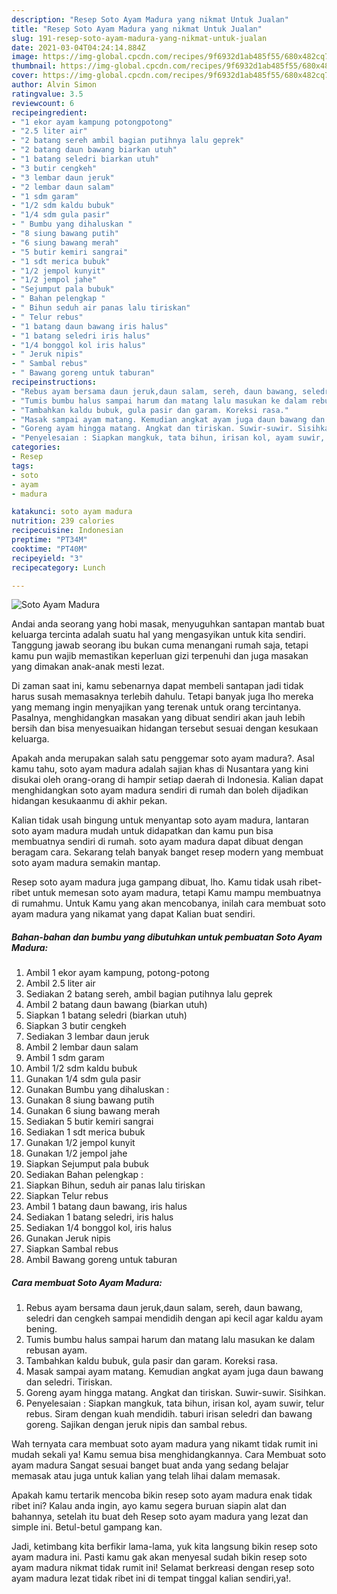 ```yaml
---
description: "Resep Soto Ayam Madura yang nikmat Untuk Jualan"
title: "Resep Soto Ayam Madura yang nikmat Untuk Jualan"
slug: 191-resep-soto-ayam-madura-yang-nikmat-untuk-jualan
date: 2021-03-04T04:24:14.884Z
image: https://img-global.cpcdn.com/recipes/9f6932d1ab485f55/680x482cq70/soto-ayam-madura-foto-resep-utama.jpg
thumbnail: https://img-global.cpcdn.com/recipes/9f6932d1ab485f55/680x482cq70/soto-ayam-madura-foto-resep-utama.jpg
cover: https://img-global.cpcdn.com/recipes/9f6932d1ab485f55/680x482cq70/soto-ayam-madura-foto-resep-utama.jpg
author: Alvin Simon
ratingvalue: 3.5
reviewcount: 6
recipeingredient:
- "1 ekor ayam kampung potongpotong"
- "2.5 liter air"
- "2 batang sereh ambil bagian putihnya lalu geprek"
- "2 batang daun bawang biarkan utuh"
- "1 batang seledri biarkan utuh"
- "3 butir cengkeh"
- "3 lembar daun jeruk"
- "2 lembar daun salam"
- "1 sdm garam"
- "1/2 sdm kaldu bubuk"
- "1/4 sdm gula pasir"
- " Bumbu yang dihaluskan "
- "8 siung bawang putih"
- "6 siung bawang merah"
- "5 butir kemiri sangrai"
- "1 sdt merica bubuk"
- "1/2 jempol kunyit"
- "1/2 jempol jahe"
- "Sejumput pala bubuk"
- " Bahan pelengkap "
- " Bihun seduh air panas lalu tiriskan"
- " Telur rebus"
- "1 batang daun bawang iris halus"
- "1 batang seledri iris halus"
- "1/4 bonggol kol iris halus"
- " Jeruk nipis"
- " Sambal rebus"
- " Bawang goreng untuk taburan"
recipeinstructions:
- "Rebus ayam bersama daun jeruk,daun salam, sereh, daun bawang, seledri dan cengkeh sampai mendidih dengan api kecil agar kaldu ayam bening."
- "Tumis bumbu halus sampai harum dan matang lalu masukan ke dalam rebusan ayam."
- "Tambahkan kaldu bubuk, gula pasir dan garam. Koreksi rasa."
- "Masak sampai ayam matang. Kemudian angkat ayam juga daun bawang dan seledri. Tiriskan."
- "Goreng ayam hingga matang. Angkat dan tiriskan. Suwir-suwir. Sisihkan."
- "Penyelesaian : Siapkan mangkuk, tata bihun, irisan kol, ayam suwir, telur rebus. Siram dengan kuah mendidih. taburi irisan seledri dan bawang goreng. Sajikan dengan jeruk nipis dan sambal rebus."
categories:
- Resep
tags:
- soto
- ayam
- madura

katakunci: soto ayam madura 
nutrition: 239 calories
recipecuisine: Indonesian
preptime: "PT34M"
cooktime: "PT40M"
recipeyield: "3"
recipecategory: Lunch

---
```



![Soto Ayam Madura](https://img-global.cpcdn.com/recipes/9f6932d1ab485f55/680x482cq70/soto-ayam-madura-foto-resep-utama.jpg)

Andai anda seorang yang hobi masak, menyuguhkan santapan mantab buat keluarga tercinta adalah suatu hal yang mengasyikan untuk kita sendiri. Tanggung jawab seorang ibu bukan cuma menangani rumah saja, tetapi kamu pun wajib memastikan keperluan gizi terpenuhi dan juga masakan yang dimakan anak-anak mesti lezat.

Di zaman  saat ini, kamu sebenarnya dapat membeli santapan jadi tidak harus susah memasaknya terlebih dahulu. Tetapi banyak juga lho mereka yang memang ingin menyajikan yang terenak untuk orang tercintanya. Pasalnya, menghidangkan masakan yang dibuat sendiri akan jauh lebih bersih dan bisa menyesuaikan hidangan tersebut sesuai dengan kesukaan keluarga. 



Apakah anda merupakan salah satu penggemar soto ayam madura?. Asal kamu tahu, soto ayam madura adalah sajian khas di Nusantara yang kini disukai oleh orang-orang di hampir setiap daerah di Indonesia. Kalian dapat menghidangkan soto ayam madura sendiri di rumah dan boleh dijadikan hidangan kesukaanmu di akhir pekan.

Kalian tidak usah bingung untuk menyantap soto ayam madura, lantaran soto ayam madura mudah untuk didapatkan dan kamu pun bisa membuatnya sendiri di rumah. soto ayam madura dapat dibuat dengan beragam cara. Sekarang telah banyak banget resep modern yang membuat soto ayam madura semakin mantap.

Resep soto ayam madura juga gampang dibuat, lho. Kamu tidak usah ribet-ribet untuk memesan soto ayam madura, tetapi Kamu mampu membuatnya di rumahmu. Untuk Kamu yang akan mencobanya, inilah cara membuat soto ayam madura yang nikamat yang dapat Kalian buat sendiri.

<!--inarticleads1-->

##### Bahan-bahan dan bumbu yang dibutuhkan untuk pembuatan Soto Ayam Madura:

1. Ambil 1 ekor ayam kampung, potong-potong
1. Ambil 2.5 liter air
1. Sediakan 2 batang sereh, ambil bagian putihnya lalu geprek
1. Ambil 2 batang daun bawang (biarkan utuh)
1. Siapkan 1 batang seledri (biarkan utuh)
1. Siapkan 3 butir cengkeh
1. Sediakan 3 lembar daun jeruk
1. Ambil 2 lembar daun salam
1. Ambil 1 sdm garam
1. Ambil 1/2 sdm kaldu bubuk
1. Gunakan 1/4 sdm gula pasir
1. Gunakan  Bumbu yang dihaluskan :
1. Gunakan 8 siung bawang putih
1. Gunakan 6 siung bawang merah
1. Sediakan 5 butir kemiri sangrai
1. Sediakan 1 sdt merica bubuk
1. Gunakan 1/2 jempol kunyit
1. Gunakan 1/2 jempol jahe
1. Siapkan Sejumput pala bubuk
1. Sediakan  Bahan pelengkap :
1. Siapkan  Bihun, seduh air panas lalu tiriskan
1. Siapkan  Telur rebus
1. Ambil 1 batang daun bawang, iris halus
1. Sediakan 1 batang seledri, iris halus
1. Sediakan 1/4 bonggol kol, iris halus
1. Gunakan  Jeruk nipis
1. Siapkan  Sambal rebus
1. Ambil  Bawang goreng untuk taburan




<!--inarticleads2-->

##### Cara membuat Soto Ayam Madura:

1. Rebus ayam bersama daun jeruk,daun salam, sereh, daun bawang, seledri dan cengkeh sampai mendidih dengan api kecil agar kaldu ayam bening.
1. Tumis bumbu halus sampai harum dan matang lalu masukan ke dalam rebusan ayam.
1. Tambahkan kaldu bubuk, gula pasir dan garam. Koreksi rasa.
1. Masak sampai ayam matang. Kemudian angkat ayam juga daun bawang dan seledri. Tiriskan.
1. Goreng ayam hingga matang. Angkat dan tiriskan. Suwir-suwir. Sisihkan.
1. Penyelesaian : Siapkan mangkuk, tata bihun, irisan kol, ayam suwir, telur rebus. Siram dengan kuah mendidih. taburi irisan seledri dan bawang goreng. Sajikan dengan jeruk nipis dan sambal rebus.




Wah ternyata cara membuat soto ayam madura yang nikamt tidak rumit ini mudah sekali ya! Kamu semua bisa menghidangkannya. Cara Membuat soto ayam madura Sangat sesuai banget buat anda yang sedang belajar memasak atau juga untuk kalian yang telah lihai dalam memasak.

Apakah kamu tertarik mencoba bikin resep soto ayam madura enak tidak ribet ini? Kalau anda ingin, ayo kamu segera buruan siapin alat dan bahannya, setelah itu buat deh Resep soto ayam madura yang lezat dan simple ini. Betul-betul gampang kan. 

Jadi, ketimbang kita berfikir lama-lama, yuk kita langsung bikin resep soto ayam madura ini. Pasti kamu gak akan menyesal sudah bikin resep soto ayam madura nikmat tidak rumit ini! Selamat berkreasi dengan resep soto ayam madura lezat tidak ribet ini di tempat tinggal kalian sendiri,ya!.

